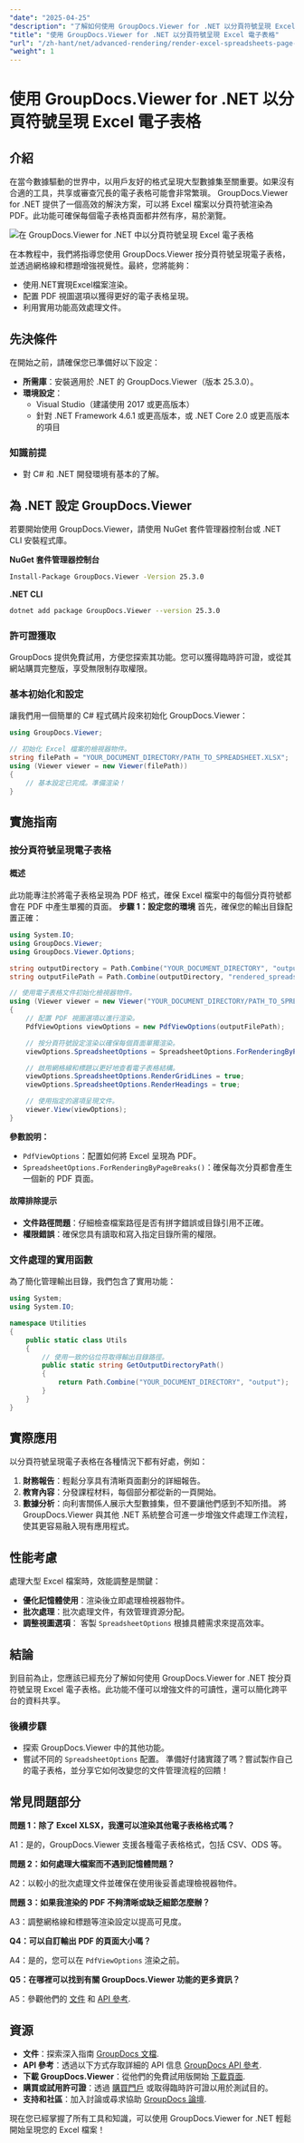 ```yaml
---
"date": "2025-04-25"
"description": "了解如何使用 GroupDocs.Viewer for .NET 以分頁符號呈現 Excel 電子表格。透過清晰的 PDF 輸出增強文件管理，並提升資料呈現效果。"
"title": "使用 GroupDocs.Viewer for .NET 以分頁符號呈現 Excel 電子表格"
"url": "/zh-hant/net/advanced-rendering/render-excel-spreadsheets-page-breaks-groupdocs-viewer-net/"
"weight": 1
---
```


# 使用 GroupDocs.Viewer for .NET 以分頁符號呈現 Excel 電子表格

## 介紹
在當今數據驅動的世界中，以用戶友好的格式呈現大型數據集至關重要。如果沒有合適的工具，共享或審查冗長的電子表格可能會非常繁瑣。 GroupDocs.Viewer for .NET 提供了一個高效的解決方案，可以將 Excel 檔案以分頁符號渲染為 PDF。此功能可確保每個電子表格頁面都井然有序，易於瀏覽。

![在 GroupDocs.Viewer for .NET 中以分頁符號呈現 Excel 電子表格](/viewer/advanced-rendering/render-excel-spreadsheets-page-breaks-img.png)

在本教程中，我們將指導您使用 GroupDocs.Viewer 按分頁符號呈現電子表格，並透過網格線和標題增強視覺性。最終，您將能夠：
- 使用.NET實現Excel檔案渲染。
- 配置 PDF 視圖選項以獲得更好的電子表格呈現。
- 利用實用功能高效處理文件。

## 先決條件
在開始之前，請確保您已準備好以下設定：
- **所需庫**：安裝適用於 .NET 的 GroupDocs.Viewer（版本 25.3.0）。
- **環境設定**：
  - Visual Studio（建議使用 2017 或更高版本）
  - 針對 .NET Framework 4.6.1 或更高版本，或 .NET Core 2.0 或更高版本的項目
### 知識前提
- 對 C# 和 .NET 開發環境有基本的了解。

## 為 .NET 設定 GroupDocs.Viewer
若要開始使用 GroupDocs.Viewer，請使用 NuGet 套件管理器控制台或 .NET CLI 安裝程式庫。

**NuGet 套件管理器控制台**
```bash
Install-Package GroupDocs.Viewer -Version 25.3.0
```

**.NET CLI**
```bash
dotnet add package GroupDocs.Viewer --version 25.3.0
```

### 許可證獲取
GroupDocs 提供免費試用，方便您探索其功能。您可以獲得臨時許可證，或從其網站購買完整版，享受無限制存取權限。

### 基本初始化和設定
讓我們用一個簡單的 C# 程式碼片段來初始化 GroupDocs.Viewer：
```csharp
using GroupDocs.Viewer;

// 初始化 Excel 檔案的檢視器物件。
string filePath = "YOUR_DOCUMENT_DIRECTORY/PATH_TO_SPREADSHEET.XLSX";
using (Viewer viewer = new Viewer(filePath))
{
    // 基本設定已完成。準備渲染！
}
```

## 實施指南
### 按分頁符號呈現電子表格
#### 概述
此功能專注於將電子表格呈現為 PDF 格式，確保 Excel 檔案中的每個分頁符號都會在 PDF 中產生單獨的頁面。
**步驟 1：設定您的環境**
首先，確保您的輸出目錄配置正確：
```csharp
using System.IO;
using GroupDocs.Viewer;
using GroupDocs.Viewer.Options;

string outputDirectory = Path.Combine("YOUR_DOCUMENT_DIRECTORY", "output");
string outputFilePath = Path.Combine(outputDirectory, "rendered_spreadsheet_by_page_breaks.pdf");

// 使用電子表格文件初始化檢視器物件。
using (Viewer viewer = new Viewer("YOUR_DOCUMENT_DIRECTORY/PATH_TO_SPREADSHEET.XLSX"))
{
    // 配置 PDF 視圖選項以進行渲染。
    PdfViewOptions viewOptions = new PdfViewOptions(outputFilePath);

    // 按分頁符號設定渲染以確保每個頁面單獨渲染。
    viewOptions.SpreadsheetOptions = SpreadsheetOptions.ForRenderingByPageBreaks();

    // 啟用網格線和標題以更好地查看電子表格結構。
    viewOptions.SpreadsheetOptions.RenderGridLines = true;
    viewOptions.SpreadsheetOptions.RenderHeadings = true;

    // 使用指定的選項呈現文件。
    viewer.View(viewOptions);
}
```
**參數說明：**
- `PdfViewOptions`：配置如何將 Excel 呈現為 PDF。
- `SpreadsheetOptions.ForRenderingByPageBreaks()`：確保每次分頁都會產生一個新的 PDF 頁面。
#### 故障排除提示
- **文件路徑問題**：仔細檢查檔案路徑是否有拼字錯誤或目錄引用不正確。
- **權限錯誤**：確保您具有讀取和寫入指定目錄所需的權限。
### 文件處理的實用函數
為了簡化管理輸出目錄，我們包含了實用功能：
```csharp
using System;
using System.IO;

namespace Utilities
{
    public static class Utils
    {
        // 使用一致的佔位符取得輸出目錄路徑。
        public static string GetOutputDirectoryPath()
        {
            return Path.Combine("YOUR_DOCUMENT_DIRECTORY", "output");
        }
    }
}
```
## 實際應用
以分頁符號呈現電子表格在各種情況下都有好處，例如：
1. **財務報告**：輕鬆分享具有清晰頁面劃分的詳細報告。
2. **教育內容**：分發課程材料，每個部分都從新的一頁開始。
3. **數據分析**：向利害關係人展示大型數據集，但不要讓他們感到不知所措。
將 GroupDocs.Viewer 與其他 .NET 系統整合可進一步增強文件處理工作流程，使其更容易融入現有應用程式。
## 性能考慮
處理大型 Excel 檔案時，效能調整是關鍵：
- **優化記憶體使用**：渲染後立即處理檢視器物件。
- **批次處理**：批次處理文件，有效管理資源分配。
- **調整視圖選項**： 客製 `SpreadsheetOptions` 根據具體需求來提高效率。
## 結論
到目前為止，您應該已經充分了解如何使用 GroupDocs.Viewer for .NET 按分頁符號呈現 Excel 電子表格。此功能不僅可以增強文件的可讀性，還可以簡化跨平台的資料共享。
### 後續步驟
- 探索 GroupDocs.Viewer 中的其他功能。
- 嘗試不同的 `SpreadsheetOptions` 配置。
準備好付諸實踐了嗎？嘗試製作自己的電子表格，並分享它如何改變您的文件管理流程的回饋！

## 常見問題部分

**問題 1：除了 Excel XLSX，我還可以渲染其他電子表格格式嗎？**

A1：是的，GroupDocs.Viewer 支援各種電子表格格式，包括 CSV、ODS 等。

**問題 2：如何處理大檔案而不遇到記憶體問題？**

A2：以較小的批次處理文件並確保在使用後妥善處理檢視器物件。

**問題 3：如果我渲染的 PDF 不夠清晰或缺乏細節怎麼辦？**

A3：調整網格線和標題等渲染設定以提高可見度。

**Q4：可以自訂輸出 PDF 的頁面大小嗎？**

A4：是的，您可以在 `PdfViewOptions` 渲染之前。

**Q5：在哪裡可以找到有關 GroupDocs.Viewer 功能的更多資訊？**

A5：參觀他們的 [文件](https://docs.groupdocs.com/viewer/net/) 和 [API 參考](https://reference。groupdocs.com/viewer/net/).

## 資源
- **文件**：探索深入指南 [GroupDocs 文檔](https://docs。groupdocs.com/viewer/net/).
- **API 參考**：透過以下方式存取詳細的 API 信息 [GroupDocs API 參考](https://reference。groupdocs.com/viewer/net/).
- **下載 GroupDocs.Viewer**：從他們的免費試用版開始 [下載頁面](https://releases。groupdocs.com/viewer/net/).
- **購買或試用許可證**：透過 [購買門戶](https://purchase.groupdocs.com/buy) 或取得臨時許可證以用於測試目的。
- **支持和社區**：加入討論或尋求協助 [GroupDocs 論壇](https://forum。groupdocs.com/c/viewer/9).

現在您已經掌握了所有工具和知識，可以使用 GroupDocs.Viewer for .NET 輕鬆開始呈現您的 Excel 檔案！